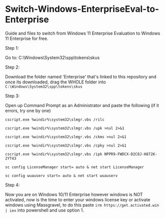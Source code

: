 # Switch-Windows-EnterpriseEval-to-Enterprise
Guide and files to switch from Windows 11 Enterprise Evaluation to Windows 11 Enterprise for free.

Step 1: 

Go to: C:\Windows\System32\spp\tokens\skus

Step 2:

Download the folder named 'Enterprise' that's linked to this repository and once its downloaded, drag the WHOLE folder into ```C:\Windows\System32\spp\tokens\skus```

Step 3:

Open up Command Prompt as an Administrator and paste the following (if it errors, try one by one)

```
cscript.exe %windir%\system32\slmgr.vbs /rilc
```
```
cscript.exe %windir%\system32\slmgr.vbs /upk >nul 2>&1
```
```
cscript.exe %windir%\system32\slmgr.vbs /ckms >nul 2>&1
```
```
cscript.exe %windir%\system32\slmgr.vbs /cpky >nul 2>&1
```
```
cscript.exe %windir%\system32\slmgr.vbs /ipk NPPR9-FWDCX-D2C8J-H872K-2YT43
```
```
sc config LicenseManager start= auto & net start LicenseManager
```
```
sc config wuauserv start= auto & net start wuauserv
```

Step 4:

Now you are on Windows 10/11 Enterprise however windows is NOT activated, now is the time to enter your windows license key or activate windows using Massgravel, to do this paste ```irm https://get.activated.win | iex``` into powershell and use option 1. 
